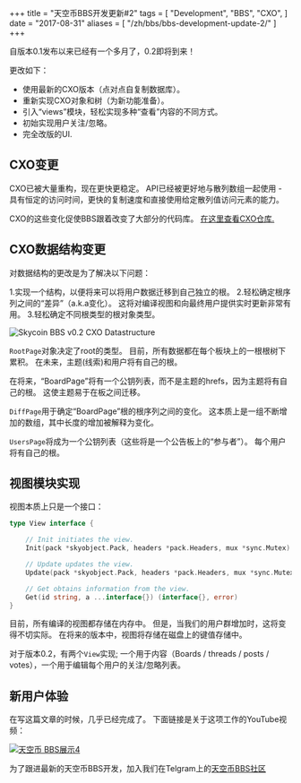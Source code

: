 +++
title = "天空币BBS开发更新#2"
tags = [
    "Development",
    "BBS",
    "CXO",
]
date = "2017-08-31"
aliases = [
	"/zh/bbs/bbs-development-update-2/"
]
+++


自版本0.1发布以来已经有一个多月了，0.2即将到来！

更改如下：

- 使用最新的CXO版本（点对点自复制数据库）。
- 重新实现CXO对象和树（为新功能准备）。
- 引入“views”模块，轻松实现多种“查看”内容的不同方式。
- 初始实现用户关注/忽略。
- 完全改版的UI.

## CXO变更


CXO已被大量重构，现在更快更稳定。 API已经被更好地与散列数组一起使用 - 具有恒定的访问时间，更快的复制速度和直接使用给定散列值访问元素的能力。

CXO的这些变化促使BBS跟着改变了大部分的代码库。
[在这里查看CXO仓库.](https://github.com/skycoin/cxo)

## CXO数据结构变更

对数据结构的更改是为了解决以下问题：

1.实现一个结构，以便将来可以将用户数据迁移到自己独立的根。
2.轻松确定根序列之间的“差异”（a.k.a变化）。 这将对编译视图和向最终用户提供实时更新非常有用。
3.轻松确定不同根类型的根对象类型。


![Skycoin BBS v0.2 CXO Datastructure](/img/bbs_cxo_datastructure_v0.2.png)


`RootPage`对象决定了root的类型。 目前，所有数据都在每个板块上的一根根树下累积。 在未来，主题(线索)和用户将有自己的根。

在将来，“BoardPage”将有一个公钥列表，而不是主题的hrefs，因为主题将有自己的根。 这使主题易于在板之间迁移。

`DiffPage`用于确定“BoardPage”根的根序列之间的变化。 这本质上是一组不断增加的数组，其中长度的增加被解释为变化。

`UsersPage`将成为一个公钥列表（这些将是一个公告板上的“参与者”）。 每个用户将有自己的根。

## 视图模块实现


视图本质上只是一个接口：

```go
type View interface {

	// Init initiates the view.
	Init(pack *skyobject.Pack, headers *pack.Headers, mux *sync.Mutex) error

	// Update updates the view.
	Update(pack *skyobject.Pack, headers *pack.Headers, mux *sync.Mutex) error

	// Get obtains information from the view.
	Get(id string, a ...interface{}) (interface{}, error)
}
```

目前，所有编译的视图都存储在内存中。 但是，当我们的用户群增加时，这将变得不切实际。 在将来的版本中，视图将存储在磁盘上的键值存储中。

对于版本0.2，有两个`View`实现; 一个用于内容（Boards / threads / posts / votes），一个用于编辑每个用户的关注/忽略列表。
## 新用户体验

在写这篇文章的时候，几乎已经完成了。 下面链接是关于这项工作的YouTube视频：

[![天空币 BBS展示4](/img/bbs-4.jpg)](https://youtu.be/Oue3WVkmGh4)



为了跟进最新的天空币BBS开发，加入我们在Telgram上的[天空币BBS社区](https://t.me/skycoinbbs)
